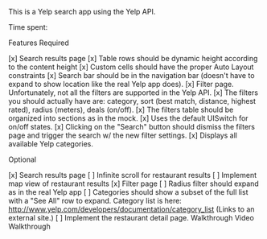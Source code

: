 This is a Yelp search app using the Yelp API.

Time spent: <Number of hours spent>

Features
Required

[x] Search results page
[x] Table rows should be dynamic height according to the content height
[x] Custom cells should have the proper Auto Layout constraints
[x] Search bar should be in the navigation bar (doesn't have to expand to show location like the real Yelp app does).
[x] Filter page. Unfortunately, not all the filters are supported in the Yelp API.
[x] The filters you should actually have are: category, sort (best match, distance, highest rated), radius (meters), deals (on/off).
[x] The filters table should be organized into sections as in the mock.
[x] Uses the default UISwitch for on/off states.
[x] Clicking on the "Search" button should dismiss the filters page and trigger the search w/ the new filter settings.
[x] Displays all available Yelp categories.

Optional

[x] Search results page
[ ] Infinite scroll for restaurant results
[ ] Implement map view of restaurant results
[x] Filter page
[ ] Radius filter should expand as in the real Yelp app
[ ] Categories should show a subset of the full list with a "See All" row to expand. Category list is here: http://www.yelp.com/developers/documentation/category_list (Links to an external site.)
[ ] Implement the restaurant detail page.
Walkthrough
Video Walkthrough